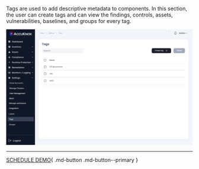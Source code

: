 Tags are used to add descriptive metadata to components. In this section, the user can create tags and can view the findings, controls, assets, vulnerabilities, baselines, and groups for every tag. 

![](/saas/images/Tags-1.jpg)

- - - 
[SCHEDULE DEMO](https://www.accuknox.com/contact-us){ .md-button .md-button--primary }